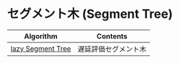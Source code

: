 # セグメント木 (Segment Tree)

|  Algorithm  |  Contents  |
| ---- | ----
|  [lazy Segment Tree](https://github.com/Nishikubo-Masato/AtCoder-Library/tree/main/DataStructure/Segment_tree/lazy)  |  遅延評価セグメント木  |
